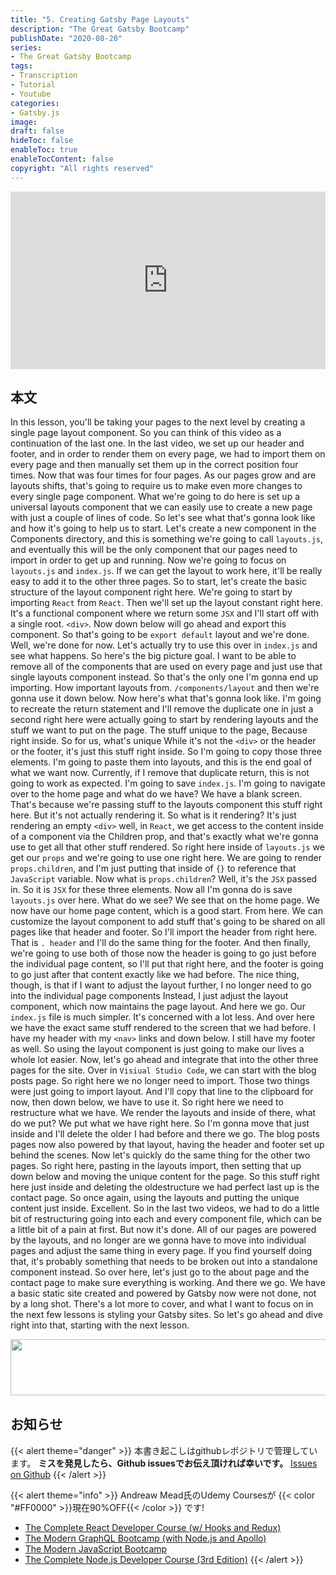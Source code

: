 ```yaml
---
title: "5. Creating Gatsby Page Layouts"
description: "The Great Gatsby Bootcamp"
publishDate: "2020-08-20"
series:
- The Great Gatsby Bootcamp
tags: 
- Transcription
- Tutorial
- Youtube
categories: 
- Gatsby.js
image:
draft: false
hideToc: false
enableToc: true
enableTocContent: false
copyright: "All rights reserved"
---
```


<div style="position: relative; padding-bottom: 56.25%;">
  <iframe 
    style="position: absolute; top: 0; left: 0; width: 100%; height: 100%;"
    src="https://www.youtube.com/embed/8t0vNu2fCCM?start=2894"
    frameborder="0"
    allow="accelerometer; autoplay; encrypted-media; gyroscope; picture-in-picture" allowfullscreen
  >
  </iframe>
</div>

## 本文

In this lesson, you'll be taking your pages to the next level by creating a single page layout component.
So you can think of this video as a continuation of the last one.
In the last video, we set up our header and footer, and in order to render them on every page, we had to import them on every page and then manually set them up in the correct position four times.
Now that was four times for four pages.
As our pages grow and are layouts shifts, that's going to require us to make even more changes to every single page component.
What we're going to do here is set up a universal layouts component that we can easily use to create a new page with just a couple of lines of code.
So let's see what that's gonna look like and how it's going to help us to start.
Let's create a new component in the Components directory, and this is something we're going to call `layouts.js`, and eventually this will be the only component that our pages need to import in order to get up and running.
Now we're going to focus on `layouts.js` and `index.js`.
If we can get the layout to work here, it'll be really easy to add it to the other three pages.
So to start, let's create the basic structure of the layout component right here.
We're going to start by importing `React` from `React`.
Then we'll set up the layout constant right here.
It's a functional component where we return some `JSX` and I'll start off with a single root.
`<div>`.
Now down below will go ahead and export this component.
So that's going to be  `export default` layout and we're done.
Well, we're done for now.
Let's actually try to use this over in `index.js` and see what happens.
So here's the big picture goal.
I want to be able to remove all of the components that are used on every page and just use that single layouts component instead.
So that's the only one I'm gonna end up importing.
How important layouts from.
`/components/layout` and then we're gonna use it down below.
Now here's what that's gonna look like.
I'm going to recreate the return statement and I'll remove the duplicate one in just a second right here were actually going to start by rendering layouts and the stuff we want to put on the page.
The stuff unique to the page, Because right inside.
So for us, what's unique While it's not the `<div>` or the header or the footer, it's just this stuff right inside.
So I'm going to copy those three elements.
I'm going to paste them into layouts, and this is the end goal of what we want now.
Currently, if I remove that duplicate return, this is not going to work as expected.
I'm going to save `index.js`.
I'm going to navigate over to the home page and what do we have? We have a blank screen.
That's because we're passing stuff to the layouts component this stuff right here.
But it's not actually rendering it.
So what is it rendering? It's just rendering an empty `<div>` well, in `React`, we get access to the content inside of a component via the Children prop, and that's exactly what we're gonna use to get all that other stuff rendered.
So right here inside of `layouts.js` we get our `props` and we're going to use one right here.
We are going to render `props.children`, and I'm just putting that inside of `{}` to reference that `JavaScript` variable.
Now what is `props.children`? Well, it's the `JSX` passed in.
So it is `JSX` for these three elements.
Now all I'm gonna do is save `layouts.js` over here.
What do we see? We see that on the home page.
We now have our home page content, which is a good start.
From here.
We can customize the layout component to add stuff that's going to be shared on all pages like that header and footer.
So I'll import the header from right here.
That is `.
header` and I'll do the same thing for the footer.
And then finally, we're going to use both of those now the header is going to go just before the individual page content, so I'll put that right here, and the footer is going to go just after that content exactly like we had before.
The nice thing, though, is that if I want to adjust the layout further, I no longer need to go into the individual page components Instead, I just adjust the layout component, which now maintains the page layout.
And here we go.
Our `index.js` file is much simpler.
It's concerned with a lot less.
And over here we have the exact same stuff rendered to the screen that we had before.
I have my header with my `<nav>` links and down below.
I still have my footer as well.
So using the layout component is just going to make our lives a whole lot easier.
Now, let's go ahead and integrate that into the other three pages for the site.
Over in `Visiual Studio Code`, we can start with the blog posts page.
So right here we no longer need to import.
Those two things were just going to import layout.
And I'll copy that line to the clipboard for now, then down below, we have to use it.
So right here we need to restructure what we have.
We render the layouts and inside of there, what do we put? We put what we have right here.
So I'm gonna move that just inside and I'll delete the older I had before and there we go.
The blog posts pages now also powered by that layout, having the header and footer set up behind the scenes.
Now let's quickly do the same thing for the other two pages.
So right here, pasting in the layouts import, then setting that up down below and moving the unique content for the page.
So this stuff right here just inside and deleting the oldestructure we had perfect last up is the contact page.
So once again, using the layouts and putting the unique content just inside.
Excellent.
So in the last two videos, we had to do a little bit of restructuring going into each and every component file, which can be a little bit of a pain at first.
But now it's done.
All of our pages are powered by the layouts, and no longer are we gonna have to move into individual pages and adjust the same thing in every page.
If you find yourself doing that, it's probably something that needs to be broken out into a standalone component instead.
So over here, let's just go to the about page and the contact page to make sure everything is working.
And there we go.
We have a basic static site created and powered by Gatsby now were not done, not by a long shot.
There's a lot more to cover, and what I want to focus on in the next few lessons is styling your Gatsby sites.
So let's go ahead and dive right into that, starting with the next lesson.

<a href="//af.moshimo.com/af/c/click?a_id=2155533&p_id=969&pc_id=1263&pl_id=13856&guid=ON" rel="nofollow"><img src="//image.moshimo.com/af-img/0304/000000013856.gif" width="728" height="90" style="border:none;"></a><img src="//i.moshimo.com/af/i/impression?a_id=2155533&p_id=969&pc_id=1263&pl_id=13856" width="1" height="1" style="border:none;">
## お知らせ

{{< alert theme="danger" >}} 
本書き起こしはgithubレポジトリで管理しています。
**ミスを発見したら、Github issuesでお伝え頂ければ幸いです。** 
[Issues on Github](https://github.com/newt0/gatsbybootcamp-transcription/issues)
{{< /alert >}}

{{< alert theme="info" >}}
Andreaw Mead氏のUdemy Coursesが {{< color "#FF0000" >}}現在90%OFF{{< /color >}} です!
- <a href="https://px.a8.net/svt/ejp?a8mat=3BK8OP+16V93U+3L4M+BW8O2&a8ejpredirect=https%3A%2F%2Fwww.udemy.com%2Fcourse%2Freact-2nd-edition%2F" target="_blank" rel="nofollow">The Complete React Developer Course (w/ Hooks and Redux)</a>
- <a href="https://px.a8.net/svt/ejp?a8mat=3BK8OP+16V93U+3L4M+BW8O2&a8ejpredirect=https%3A%2F%2Fwww.udemy.com%2Fcourse%2Fgraphql-bootcamp%2F" target="_blank" rel="nofollow">The Modern GraphQL Bootcamp (with Node.js and Apollo)</a>
- <a href="https://px.a8.net/svt/ejp?a8mat=3BK8OP+16V93U+3L4M+BW8O2&a8ejpredirect=https%3A%2F%2Fwww.udemy.com%2Fcourse%2Fmodern-javascript%2F" target="_blank" rel="nofollow">The Modern JavaScript Bootcamp</a>
- <a href="https://px.a8.net/svt/ejp?a8mat=3BK8OP+16V93U+3L4M+BW8O2&a8ejpredirect=https%3A%2F%2Fwww.udemy.com%2Fcourse%2Fthe-complete-nodejs-developer-course-2%2F" target="_blank" rel="nofollow">The Complete Node.js Developer Course (3rd Edition)</a>
{{< /alert >}}

